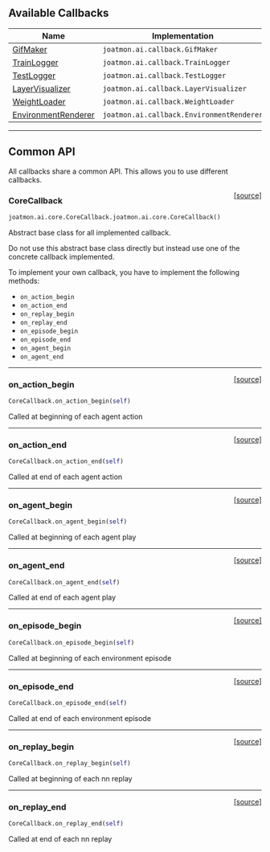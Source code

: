 ## Available Callbacks

| Name                                                  | Implementation                         |
|-------------------------------------------------------|----------------------------------------|
| [GifMaker](/callback/gif-maker)                       | `joatmon.ai.callback.GifMaker`            |
| [TrainLogger](/callback/train-logger)                 | `joatmon.ai.callback.TrainLogger`         |
| [TestLogger](/callback/test-logger)                   | `joatmon.ai.callback.TestLogger`          |
| [LayerVisualizer](/callbacks/layer-visualizer)        | `joatmon.ai.callback.LayerVisualizer`     |
| [WeightLoader](/callback/weight-loader)               | `joatmon.ai.callback.WeightLoader`        |
| [EnvironmentRenderer](/callback/environment-renderer) | `joatmon.ai.callback.EnvironmentRenderer` |

---

## Common API

All callbacks share a common API. This allows you to use different callbacks.

<span style="float:right;">[[source]](https://github.com/malkoch/joatmon/blob/master/joatmon/ai/core.py#L92)</span>

### CoreCallback

```python
joatmon.ai.core.CoreCallback.joatmon.ai.core.CoreCallback()
```

Abstract base class for all implemented callback.

Do not use this abstract base class directly but instead use one of the concrete callback implemented.

To implement your own callback, you have to implement the following methods:

- `on_action_begin`
- `on_action_end`
- `on_replay_begin`
- `on_replay_end`
- `on_episode_begin`
- `on_episode_end`
- `on_agent_begin`
- `on_agent_end`

----

<span style="float:right;">[[source]](https://github.com/malkoch/joatmon/blob/master/joatmon/ai/core.py#L137)</span>

### on_action_begin

```python
CoreCallback.on_action_begin(self)
```

Called at beginning of each agent action

----

<span style="float:right;">[[source]](https://github.com/malkoch/joatmon/blob/master/joatmon/ai/core.py#L143)</span>

### on_action_end

```python
CoreCallback.on_action_end(self)
```

Called at end of each agent action

----

<span style="float:right;">[[source]](https://github.com/malkoch/joatmon/blob/master/joatmon/ai/core.py#L113)</span>

### on_agent_begin

```python
CoreCallback.on_agent_begin(self)
```

Called at beginning of each agent play

----

<span style="float:right;">[[source]](https://github.com/malkoch/joatmon/blob/master/joatmon/ai/core.py#L119)</span>

### on_agent_end

```python
CoreCallback.on_agent_end(self)
```

Called at end of each agent play

----

<span style="float:right;">[[source]](https://github.com/malkoch/joatmon/blob/master/joatmon/ai/core.py#L125)</span>

### on_episode_begin

```python
CoreCallback.on_episode_begin(self)
```

Called at beginning of each environment episode

----

<span style="float:right;">[[source]](https://github.com/malkoch/joatmon/blob/master/joatmon/ai/core.py#L131)</span>

### on_episode_end

```python
CoreCallback.on_episode_end(self)
```

Called at end of each environment episode

----

<span style="float:right;">[[source]](https://github.com/malkoch/joatmon/blob/master/joatmon/ai/core.py#L149)</span>

### on_replay_begin

```python
CoreCallback.on_replay_begin(self)
```

Called at beginning of each nn replay

----

<span style="float:right;">[[source]](https://github.com/malkoch/joatmon/blob/master/joatmon/ai/core.py#L155)</span>

### on_replay_end

```python
CoreCallback.on_replay_end(self)
```

Called at end of each nn replay

